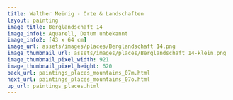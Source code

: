 ```yaml
---
title: Walther Meinig - Orte & Landschaften
layout: painting
image_title: Berglandschaft 14
image_info1: Aquarell, Datum unbekannt
image_info2: [43 x 64 cm]
image_url: assets/images/places/Berglandschaft 14.png
image_thumbnail_url: assets/images/places/Berglandschaft 14-klein.png
image_thumbnail_pixel_width: 921
image_thumbnail_pixel_height: 620
back_url: paintings_places_mountains_07m.html
next_url: paintings_places_mountains_07o.html
up_url: paintings_places.html
---
```


